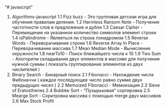 "# javascript" 

1. Algorithms-javascript
 1.1 Fizz buzz - Это групповая детская игра для обучения правилам деления.
 1.2 Harmless Ransom Note - Получение частотности слов в предложение и дубли
 1.3 Caesar Cipher - Перемищение на указанное количество символов элемент строки
 1.4 isPalindrome - Являеться ли строка понидромом
 1.5 Reverse Words - Переворачивание строки
 1.6 Reverse Array In Place - Переворачивание массива
 1.7 Mean Median Mode - Вычисление окружности
 1.8 nearTo10 - Поиск ближайшего числа к 10
 1.9 Two Sum - Алогоритм складывания двух элементов в массиве для получения нужной суммы ( показать группирование элементов из двух числителей )
2. Binary Search - Бинарный поиск
 2.1 Fibonacci - Нахождение числа Фибоначчи ( каждое последующее число равно сумме двух предыдущих чисел )
 2.2 Memoized Fibonacci - Мемоизация
 2.3 Sieve of Eratosthenes
 2.4 Bubbke Sort - "Пузырьковая" сортировка
 2.5 Mearge Sort - Соритровка массива с помощью merge двух массивов
 2.6 Max Stock Profit